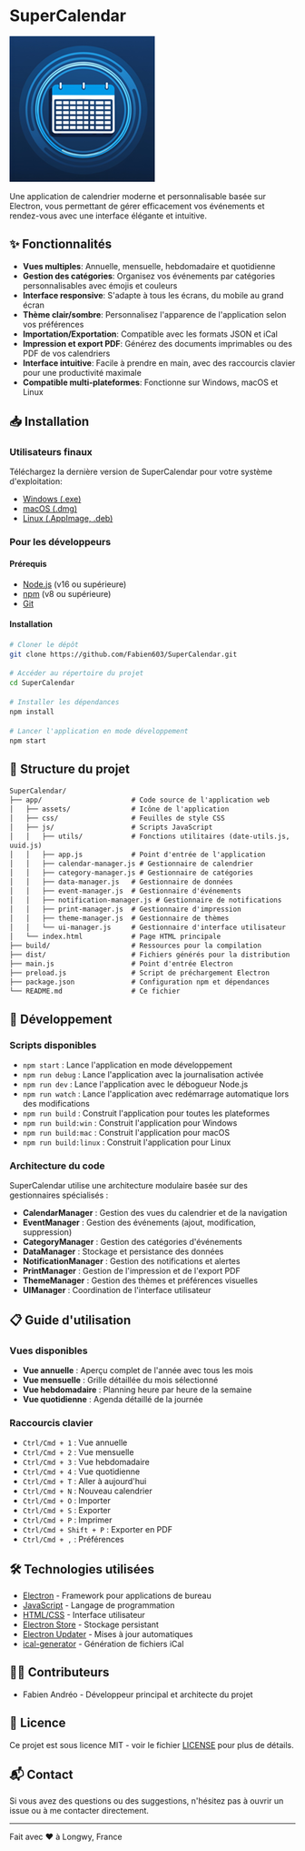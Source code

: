 # SuperCalendar

![SuperCalendar Logo](./app/assets/icon.png)

Une application de calendrier moderne et personnalisable basée sur Electron, vous permettant de gérer efficacement vos événements et rendez-vous avec une interface élégante et intuitive.

## ✨ Fonctionnalités

- **Vues multiples**: Annuelle, mensuelle, hebdomadaire et quotidienne
- **Gestion des catégories**: Organisez vos événements par catégories personnalisables avec émojis et couleurs
- **Interface responsive**: S'adapte à tous les écrans, du mobile au grand écran
- **Thème clair/sombre**: Personnalisez l'apparence de l'application selon vos préférences
- **Importation/Exportation**: Compatible avec les formats JSON et iCal
- **Impression et export PDF**: Générez des documents imprimables ou des PDF de vos calendriers
- **Interface intuitive**: Facile à prendre en main, avec des raccourcis clavier pour une productivité maximale
- **Compatible multi-plateformes**: Fonctionne sur Windows, macOS et Linux

## 📥 Installation

### Utilisateurs finaux

Téléchargez la dernière version de SuperCalendar pour votre système d'exploitation:

- [Windows (.exe)](https://github.com/Fabien603/SuperCalendar/releases/latest)
- [macOS (.dmg)](https://github.com/Fabien603/SuperCalendar/releases/latest)
- [Linux (.AppImage, .deb)](https://github.com/Fabien603/SuperCalendar/releases/latest)

### Pour les développeurs

#### Prérequis

- [Node.js](https://nodejs.org/) (v16 ou supérieure)
- [npm](https://www.npmjs.com/) (v8 ou supérieure)
- [Git](https://git-scm.com/)

#### Installation

```bash
# Cloner le dépôt
git clone https://github.com/Fabien603/SuperCalendar.git

# Accéder au répertoire du projet
cd SuperCalendar

# Installer les dépendances
npm install

# Lancer l'application en mode développement
npm start
```

## 🔧 Structure du projet

```
SuperCalendar/
├── app/                      # Code source de l'application web
│   ├── assets/               # Icône de l'application
│   ├── css/                  # Feuilles de style CSS
│   ├── js/                   # Scripts JavaScript
│   │   ├── utils/            # Fonctions utilitaires (date-utils.js, uuid.js)
│   │   ├── app.js            # Point d'entrée de l'application
│   │   ├── calendar-manager.js # Gestionnaire de calendrier
│   │   ├── category-manager.js # Gestionnaire de catégories
│   │   ├── data-manager.js   # Gestionnaire de données
│   │   ├── event-manager.js  # Gestionnaire d'événements
│   │   ├── notification-manager.js # Gestionnaire de notifications
│   │   ├── print-manager.js  # Gestionnaire d'impression
│   │   ├── theme-manager.js  # Gestionnaire de thèmes
│   │   └── ui-manager.js     # Gestionnaire d'interface utilisateur
│   └── index.html            # Page HTML principale
├── build/                    # Ressources pour la compilation
├── dist/                     # Fichiers générés pour la distribution
├── main.js                   # Point d'entrée Electron
├── preload.js                # Script de préchargement Electron
├── package.json              # Configuration npm et dépendances
└── README.md                 # Ce fichier
```

## 🚀 Développement

### Scripts disponibles

- `npm start` : Lance l'application en mode développement
- `npm run debug` : Lance l'application avec la journalisation activée
- `npm run dev` : Lance l'application avec le débogueur Node.js
- `npm run watch` : Lance l'application avec redémarrage automatique lors des modifications
- `npm run build` : Construit l'application pour toutes les plateformes
- `npm run build:win` : Construit l'application pour Windows
- `npm run build:mac` : Construit l'application pour macOS
- `npm run build:linux` : Construit l'application pour Linux

### Architecture du code

SuperCalendar utilise une architecture modulaire basée sur des gestionnaires spécialisés :

- **CalendarManager** : Gestion des vues du calendrier et de la navigation
- **EventManager** : Gestion des événements (ajout, modification, suppression)
- **CategoryManager** : Gestion des catégories d'événements
- **DataManager** : Stockage et persistance des données
- **NotificationManager** : Gestion des notifications et alertes
- **PrintManager** : Gestion de l'impression et de l'export PDF
- **ThemeManager** : Gestion des thèmes et préférences visuelles
- **UIManager** : Coordination de l'interface utilisateur

## 📋 Guide d'utilisation

### Vues disponibles

- **Vue annuelle** : Aperçu complet de l'année avec tous les mois
- **Vue mensuelle** : Grille détaillée du mois sélectionné
- **Vue hebdomadaire** : Planning heure par heure de la semaine
- **Vue quotidienne** : Agenda détaillé de la journée

### Raccourcis clavier

- `Ctrl/Cmd + 1` : Vue annuelle
- `Ctrl/Cmd + 2` : Vue mensuelle
- `Ctrl/Cmd + 3` : Vue hebdomadaire
- `Ctrl/Cmd + 4` : Vue quotidienne
- `Ctrl/Cmd + T` : Aller à aujourd'hui
- `Ctrl/Cmd + N` : Nouveau calendrier
- `Ctrl/Cmd + O` : Importer
- `Ctrl/Cmd + S` : Exporter
- `Ctrl/Cmd + P` : Imprimer
- `Ctrl/Cmd + Shift + P` : Exporter en PDF
- `Ctrl/Cmd + ,` : Préférences

## 🛠️ Technologies utilisées

- [Electron](https://www.electronjs.org/) - Framework pour applications de bureau
- [JavaScript](https://developer.mozilla.org/fr/docs/Web/JavaScript) - Langage de programmation
- [HTML/CSS](https://developer.mozilla.org/fr/docs/Web/CSS) - Interface utilisateur
- [Electron Store](https://github.com/sindresorhus/electron-store) - Stockage persistant
- [Electron Updater](https://www.electron.build/auto-update) - Mises à jour automatiques
- [ical-generator](https://github.com/sebbo2002/ical-generator) - Génération de fichiers iCal

## 👨‍💻 Contributeurs

- Fabien Andréo - Développeur principal et architecte du projet

## 📄 Licence

Ce projet est sous licence MIT - voir le fichier [LICENSE](LICENSE) pour plus de détails.

## 📬 Contact

Si vous avez des questions ou des suggestions, n'hésitez pas à ouvrir un issue ou à me contacter directement.

---

Fait avec ❤️ à Longwy, France
